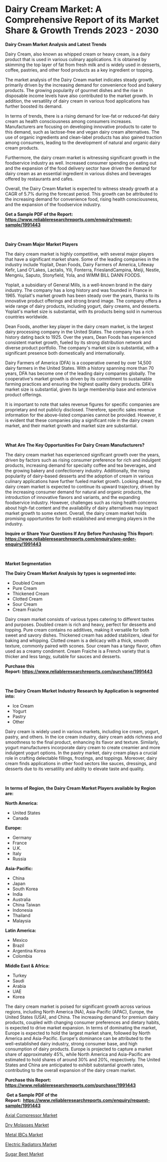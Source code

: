<p><h1>Dairy Cream Market: A Comprehensive Report of its Market Share & Growth Trends 2023 - 2030</h1></p><p><strong>Dairy Cream Market Analysis and Latest Trends</strong></p>
<p><p>Dairy Cream, also known as whipped cream or heavy cream, is a dairy product that is used in various culinary applications. It is obtained by skimming the top layer of fat from fresh milk and is widely used in desserts, coffee, pastries, and other food products as a key ingredient or topping.</p><p>The market analysis of the Dairy Cream market indicates steady growth, primarily driven by the increasing demand for convenience food and bakery products. The growing popularity of gourmet dishes and the rise in disposable income levels have also contributed to the market growth. In addition, the versatility of dairy cream in various food applications has further boosted its demand.</p><p>In terms of trends, there is a rising demand for low-fat or reduced-fat dairy cream as health consciousness among consumers increases. Manufacturers are focusing on developing innovative products to cater to this demand, such as lactose-free and vegan dairy cream alternatives. The use of organic ingredients and clean-label products has also gained traction among consumers, leading to the development of natural and organic dairy cream products.</p><p>Furthermore, the dairy cream market is witnessing significant growth in the foodservice industry as well. Increased consumer spending on eating out and the expansion of the food delivery sector have driven the demand for dairy cream as an essential ingredient in various dishes and beverages offered by restaurants and cafes.</p><p>Overall, the Dairy Cream Market is expected to witness steady growth at a CAGR of 5.7% during the forecast period. This growth can be attributed to the increasing demand for convenience food, rising health consciousness, and the expansion of the foodservice industry.</p></p>
<p><strong>Get a Sample PDF of the Report:&nbsp; <a href="https://www.reliableresearchreports.com/enquiry/request-sample/1991443">https://www.reliableresearchreports.com/enquiry/request-sample/1991443</a></strong></p>
<p>&nbsp;</p>
<p><strong>Dairy Cream Major Market Players</strong></p>
<p><p>The dairy cream market is highly competitive, with several major players that have a significant market share. Some of the leading companies in the industry include Yoplait, Dean Foods, Dairy Farmers of America, Lifeway Kefir, Land O'Lakes, Lactalis, Yili, Fonterra, FrieslandCampina, Meiji, Nestle, Mengniu, Saputo, Stonyfield, Yola, and WIMM BILL DANN FOODS.</p><p>Yoplait, a subsidiary of General Mills, is a well-known brand in the dairy industry. The company has a long history and was founded in France in 1965. Yoplait's market growth has been steady over the years, thanks to its innovative product offerings and strong brand image. The company offers a wide range of dairy products, including yogurt, dairy creams, and desserts. Yoplait's market size is substantial, with its products being sold in numerous countries worldwide.</p><p>Dean Foods, another key player in the dairy cream market, is the largest dairy processing company in the United States. The company has a rich history dating back to 1925. Over the years, Dean Foods has experienced consistent market growth, fueled by its strong distribution network and diverse product portfolio. The company's market size is substantial, with a significant presence both domestically and internationally.</p><p>Dairy Farmers of America (DFA) is a cooperative owned by over 14,500 dairy farmers in the United States. With a history spanning more than 70 years, DFA has become one of the leading dairy companies globally. The cooperative's market growth is driven by its commitment to sustainable farming practices and ensuring the highest quality dairy products. DFA's market size is substantial, given its large membership base and extensive product offerings.</p><p>It is important to note that sales revenue figures for specific companies are proprietary and not publicly disclosed. Therefore, specific sales revenue information for the above-listed companies cannot be provided. However, it is evident that these companies play a significant role in the dairy cream market, and their market growth and market size are substantial.</p></p>
<p>&nbsp;</p>
<p><strong>What Are The Key Opportunities For Dairy Cream Manufacturers?</strong></p>
<p><p>The dairy cream market has experienced significant growth over the years, driven by factors such as rising consumer preference for rich and indulgent products, increasing demand for specialty coffee and tea beverages, and the growing bakery and confectionery industry. Additionally, the rising popularity of dairy-based desserts and the adoption of cream in various culinary applications have further fueled market growth. Looking ahead, the dairy cream market is expected to continue its upward trajectory, driven by the increasing consumer demand for natural and organic products, the introduction of innovative flavors and variants, and the expanding foodservice industry. However, challenges such as rising health concerns about high-fat content and the availability of dairy alternatives may impact market growth to some extent. Overall, the dairy cream market holds promising opportunities for both established and emerging players in the industry.</p></p>
<p><strong>Inquire or Share Your Questions If Any Before Purchasing This Report: <a href="https://www.reliableresearchreports.com/enquiry/pre-order-enquiry/1991443">https://www.reliableresearchreports.com/enquiry/pre-order-enquiry/1991443</a></strong></p>
<p>&nbsp;</p>
<p><strong>Market Segmentation</strong></p>
<p><strong>The Dairy Cream Market Analysis by types is segmented into:</strong></p>
<p><ul><li>Doubled Cream</li><li>Pure Cream</li><li>Thickened Cream</li><li>Clotted Cream</li><li>Sour Cream</li><li>Cream Fraiche</li></ul></p>
<p><p>Dairy cream market consists of various types catering to different tastes and purposes. Doubled cream is rich and heavy, perfect for desserts and topping. Pure cream contains no additives, making it versatile for both sweet and savory dishes. Thickened cream has added stabilizers, ideal for baking and whipping. Clotted cream is a delicacy with a thick, smooth texture, commonly paired with scones. Sour cream has a tangy flavor, often used as a creamy condiment. Cream Fraiche is a French variety that is thicker and less tangy, suitable for sauces and desserts.</p></p>
<p><strong>Purchase this Report:&nbsp;<a href="https://www.reliableresearchreports.com/purchase/1991443">https://www.reliableresearchreports.com/purchase/1991443</a></strong></p>
<p>&nbsp;</p>
<p><strong>The Dairy Cream Market Industry Research by Application is segmented into:</strong></p>
<p><ul><li>Ice Cream</li><li>Yogurt</li><li>Pastry</li><li>Other</li></ul></p>
<p><p>Dairy cream is widely used in various markets, including ice cream, yogurt, pastry, and others. In the ice cream industry, dairy cream adds richness and smoothness to the final product, enhancing its flavor and texture. Similarly, yogurt manufacturers incorporate dairy cream to create creamier and more indulgent yogurt options. In the pastry market, dairy cream plays a crucial role in crafting delectable fillings, frostings, and toppings. Moreover, dairy cream finds applications in other food sectors like sauces, dressings, and desserts due to its versatility and ability to elevate taste and quality.</p></p>
<p>&nbsp;</p>
<p><strong>In terms of Region, the Dairy Cream Market Players available by Region are:</strong></p>
<p>
    <p> <strong> North America: </strong>
        <ul>
            <li>United States</li>
            <li>Canada</li>
        </ul>
        </p> 
    <p> <strong> Europe: </strong>
        <ul>
            <li>Germany</li>
            <li>France</li>
            <li>U.K.</li>
            <li>Italy</li>
            <li>Russia</li>
        </ul>
        </p> 
    <p> <strong> Asia-Pacific: </strong>
        <ul>
            <li>China</li>
            <li>Japan</li>
            <li>South Korea</li>
            <li>India</li>
            <li>Australia</li>
            <li>China Taiwan</li>
            <li>Indonesia</li>
            <li>Thailand</li>
            <li>Malaysia</li>
        </ul>
        </p> 
    <p> <strong> Latin America: </strong>
        <ul>
            <li>Mexico</li>
            <li>Brazil</li>
            <li>Argentina Korea</li>
            <li>Colombia</li>
        </ul>
        </p> 
    <p> <strong> Middle East & Africa: </strong>
        <ul>
            <li>Turkey</li>
            <li>Saudi</li>
            <li>Arabia</li>
            <li>UAE</li>
            <li>Korea</li>
        </ul>
    </p>
    </p>
<p><p>The dairy cream market is poised for significant growth across various regions, including North America (NA), Asia-Pacific (APAC), Europe, the United States (USA), and China. The increasing demand for premium dairy products, coupled with changing consumer preferences and dietary habits, is expected to drive market expansion. In terms of dominating the market, Europe is expected to hold the largest market share, followed by North America and Asia-Pacific. Europe's dominance can be attributed to the well-established dairy industry, strong consumer base, and high consumption of dairy products. Europe is projected to capture a market share of approximately 45%, while North America and Asia-Pacific are estimated to hold shares of around 30% and 20%, respectively. The United States and China are anticipated to exhibit substantial growth rates, contributing to the overall expansion of the dairy cream market.</p></p>
<p><strong>Purchase this Report: <a href="https://www.reliableresearchreports.com/purchase/1991443">https://www.reliableresearchreports.com/purchase/1991443</a></strong></p>
<p>&nbsp;<strong>Get a Sample PDF of the Report:&nbsp;&nbsp;<a href="https://www.reliableresearchreports.com/enquiry/request-sample/1991443">https://www.reliableresearchreports.com/enquiry/request-sample/1991443</a></strong></p>
<p><strong></strong></p>
<p><p><a href="https://medium.com/@reportprime03/axial-compressor-market-analysis-its-cagr-market-segmentation-and-global-industry-overview-26c2aa1d83a7">Axial Compressor Market</a></p><p><a href="https://medium.com/@nayelibosco/dry-molasses-market-size-and-market-trends-complete-industry-overview-2023-to-2030-bae7f780e4b5">Dry Molasses Market</a></p><p><a href="https://medium.com/@ridhantakke90/metal-ibcs-market-furnishes-information-on-market-share-market-trends-and-market-growth-93203632053d">Metal IBCs Market</a></p><p><a href="https://medium.com/@reportprime01/electric-radiators-market-size-cagr-trends-2024-2030-7dffa4a7978b">Electric Radiators Market</a></p><p><a href="https://medium.com/@janrussell6445/sugar-beet-market-analysis-and-sze-forecasted-for-period-from-2023-to-2030-ccd8f30412a4">Sugar Beet Market</a></p></p>